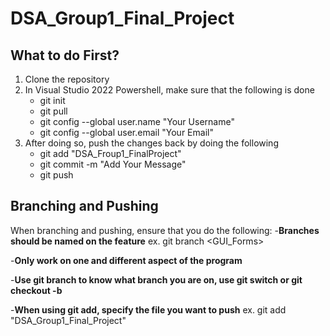 ﻿# DSA_Group1_Final_Project

## What to do First?

1. Clone the repository
2. In Visual Studio 2022 Powershell, make sure that the following is done
    - git init
    - git pull
    - git config --global user.name "Your Username"
    - git config --global user.email "Your Email"
3. After doing so, push the changes back by doing the following
     - git add "DSA_Froup1_FinalProject"
     - git commit -m "Add Your Message"
     - git push

  
## Branching and Pushing

When branching and pushing, ensure that you do the following:
-**Branches should be named on the feature**
ex. git branch <GUI_Forms>

-**Only work on one and different aspect of the program**

-**Use git branch to know what branch you are on, use git switch <branch-name> or git checkout -b <branch-name>**

-**When using git add, specify the file you want to push**
ex. git add "DSA_Group1_Final_Project"


